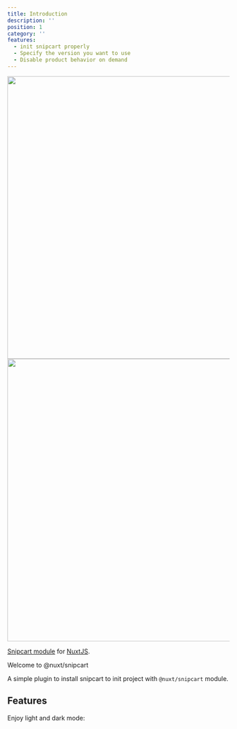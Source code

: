 ```yaml
---
title: Introduction
description: ''
position: 1
category: ''
features:
  - init snipcart properly
  - Specify the version you want to use
  - Disable product behavior on demand
---
```


<img src="/preview.png" class="light-img" width="1280" height="640" alt=""/>
<img src="/preview-dark.png" class="dark-img" width="1280" height="640" alt=""/>

[Snipcart module](https://docs.snipcart.com/v3/setup/installation) for [NuxtJS](https://nuxtjs.org).

Welcome to @nuxt/snipcart

A simple plugin to install snipcart to init project with `@nuxt/snipcart` module.

## Features

<list :items="features"></list>

<p class="flex items-center">Enjoy light and dark mode:&nbsp;<app-color-switcher class="inline-flex ml-2"></app-color-switcher></p>
